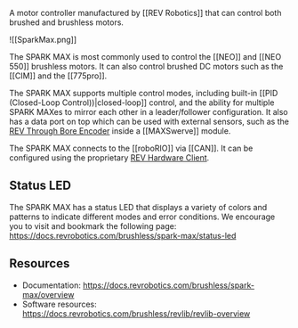 A motor controller manufactured by [[REV Robotics]] that can control both brushed and brushless motors.

![[SparkMax.png]]

The SPARK MAX is most commonly used to control the [[NEO]] and [[NEO 550]] brushless motors. It can also control brushed DC motors such as the [[CIM]] and the [[775pro]].

The SPARK MAX supports multiple control modes, including built-in [[PID (Closed-Loop Control))|closed-loop]] control, and the ability for multiple SPARK MAXes to mirror each other in a leader/follower configuration. It also has a data port on top which can be used with external sensors, such as the [REV Through Bore Encoder](https://www.revrobotics.com/rev-11-1271/) inside a [[MAXSwerve]] module.

The SPARK MAX connects to the [[roboRIO]] via [[CAN]]. It can be configured using the proprietary [REV Hardware Client](https://docs.revrobotics.com/rev-hardware-client).

## Status LED

The SPARK MAX has a status LED that displays a variety of colors and patterns to indicate different modes and error conditions. We encourage you to visit and bookmark the following page: https://docs.revrobotics.com/brushless/spark-max/status-led

## Resources

- Documentation: https://docs.revrobotics.com/brushless/spark-max/overview
- Software resources: https://docs.revrobotics.com/brushless/revlib/revlib-overview
